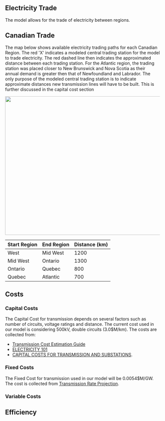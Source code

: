 ## Electricity Trade
The model allows for the trade of electricity between regions. 

## Canadian Trade 

The map below shows available electricity trading paths for each Canadian Region. The red 'X' indicates a modeled central trading station for the model to trade electricity. The red dashed line then indicates the approximated distance between each trading station. For the Atlantic region, the trading station was placed closer to New Brunswick and Nova Scotia as their annual demand is greater then that of Newfoundland and Labrador. The only purpose of the modeled central trading station is to indicate approximate distances new transmission lines will have to be built. This is further discussed in the capital cost section 

<img src="https://i.postimg.cc/3xPZMG2w/Canadian-Trading.png" data-canonical-src="https://i.postimg.cc/3xPZMG2w/Canadian-Trading.png" width="525" height="450" />

| Start Region | End Region | Distance (km) |
|--------------|------------|---------------|
| West         | Mid West   | 1200 |
| Mid West     | Ontario    | 1300 |
| Ontario      | Quebec     | 800 |
| Quebec       | Atlantic   | 700 |

## Costs

### Capital Costs  
The Capital Cost for transmission depends on several factors such as number of circuits, voltage ratings and distance. The current cost used in our model is considering 500kV, double circuits (3.0$M/km). The costs are collected from: 
* [Transmission Cost Estimation Guide](https://cdn.misoenergy.org/20190212%20PSC%20Item%2005a%20Transmission%20Cost%20Estimation%20Guide%20for%20MTEP%202019_for%20review317692.pdf) 
* [ELECTRICITY 101](https://electricity.ca/wp-content/uploads/2017/12/Electricity101_July-11_2018.pdf) 
* [CAPITAL COSTS FOR TRANSMISSION AND SUBSTATIONS](https://www.wecc.org/reliability/1210_bv_wecc_transcostreport_final.pdf).

### Fixed Costs 
The Fixed Cost for transmission used in our model will be 0.0054$M/GW. The cost is collected from [Transmission Rate Projection](https://www.aeso.ca/assets/Uploads/AESO-2021-TRP-Fact-Sheet-FINAL.pdf).

### Variable Costs

## Efficiency 